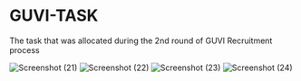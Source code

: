 # GUVI-TASK
The task that was allocated during the 2nd round of GUVI Recruitment process

![Screenshot (21)](https://github.com/Naveenraj45/GUVI-TASK/assets/127121390/978601a7-1d27-418c-80b1-69957b2c5e65)
![Screenshot (22)](https://github.com/Naveenraj45/GUVI-TASK/assets/127121390/82d84530-67ce-49c5-b4ea-248ad384d723)
![Screenshot (23)](https://github.com/Naveenraj45/GUVI-TASK/assets/127121390/bf4d3247-afc3-48dd-b9a9-cff73e1a8ef7)
![Screenshot (24)](https://github.com/Naveenraj45/GUVI-TASK/assets/127121390/846eaed1-4b44-4926-81d7-7d5ed42cb5ed)






